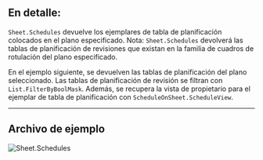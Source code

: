 ## En detalle:
`Sheet.Schedules` devuelve los ejemplares de tabla de planificación colocados en el plano especificado. Nota: `Sheet.Schedules` devolverá las tablas de planificación de revisiones que existan en la familia de cuadros de rotulación del plano especificado.

En el ejemplo siguiente, se devuelven las tablas de planificación del plano seleccionado. Las tablas de planificación de revisión se filtran con `List.FilterByBoolMask`. Además, se recupera la vista de propietario para el ejemplar de tabla de planificación con `ScheduleOnSheet.ScheduleView`.
___
## Archivo de ejemplo

![Sheet.Schedules](./Revit.Elements.Views.Sheet.Schedules_img.jpg)
